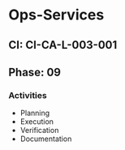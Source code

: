 # Ops-Services

## CI: CI-CA-L-003-001
## Phase: 09

### Activities
- Planning
- Execution
- Verification
- Documentation
